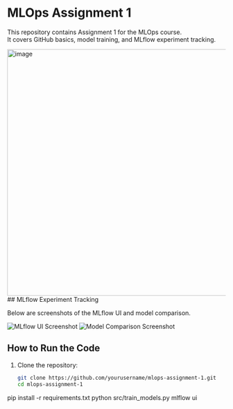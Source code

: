 # MLOps Assignment 1
This repository contains Assignment 1 for the MLOps course.  
It covers GitHub basics, model training, and MLflow experiment tracking.

<img width="1118" height="567" alt="image" src="https://github.com/user-attachments/assets/675d44a9-c6b3-4903-acfa-107890bbe598" />
## MLflow Experiment Tracking

Below are screenshots of the MLflow UI and model comparison.

![MLflow UI Screenshot](images/screenshot1.png)
![Model Comparison Screenshot](images/screenshot2.png)
## How to Run the Code

1. Clone the repository:
   ```bash
   git clone https://github.com/yourusername/mlops-assignment-1.git
   cd mlops-assignment-1
pip install -r requirements.txt
python src/train_models.py
mlflow ui
